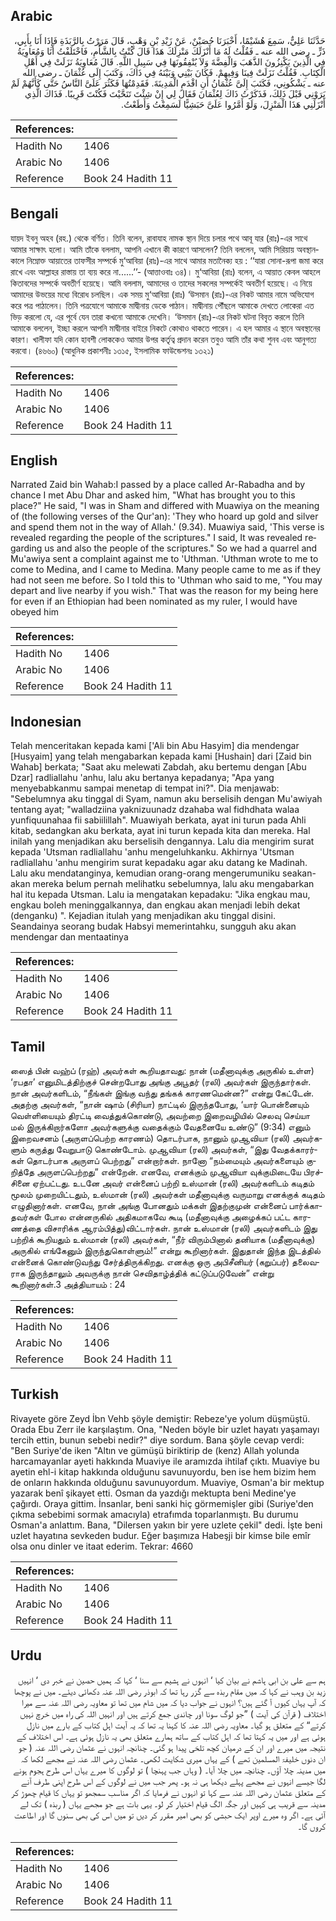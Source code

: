 ## Arabic


<div dir="rtl" lang="ar" style={{fontSize:'larger',backgroundColor:'#f8f9fa',padding:20}}>
حَدَّثَنَا عَلِيٌّ، سَمِعَ هُشَيْمًا، أَخْبَرَنَا حُصَيْنٌ، عَنْ زَيْدِ بْنِ وَهْبٍ، قَالَ مَرَرْتُ بِالرَّبَذَةِ فَإِذَا أَنَا بِأَبِي، ذَرٍّ ـ رضى الله عنه ـ فَقُلْتُ لَهُ مَا أَنْزَلَكَ مَنْزِلَكَ هَذَا قَالَ كُنْتُ بِالشَّأْمِ، فَاخْتَلَفْتُ أَنَا وَمُعَاوِيَةُ فِي الَّذِينَ يَكْنِزُونَ الذَّهَبَ وَالْفِضَّةَ وَلاَ يُنْفِقُونَهَا فِي سَبِيلِ اللَّهِ‏.‏ قَالَ مُعَاوِيَةُ نَزَلَتْ فِي أَهْلِ الْكِتَابِ‏.‏ فَقُلْتُ نَزَلَتْ فِينَا وَفِيهِمْ‏.‏ فَكَانَ بَيْنِي وَبَيْنَهُ فِي ذَاكَ، وَكَتَبَ إِلَى عُثْمَانَ ـ رضى الله عنه ـ يَشْكُونِي، فَكَتَبَ إِلَىَّ عُثْمَانُ أَنِ اقْدَمِ الْمَدِينَةَ‏.‏ فَقَدِمْتُهَا فَكَثُرَ عَلَىَّ النَّاسُ حَتَّى كَأَنَّهُمْ لَمْ يَرَوْنِي قَبْلَ ذَلِكَ، فَذَكَرْتُ ذَاكَ لِعُثْمَانَ فَقَالَ لِي إِنْ شِئْتَ تَنَحَّيْتَ فَكُنْتَ قَرِيبًا‏.‏ فَذَاكَ الَّذِي أَنْزَلَنِي هَذَا الْمَنْزِلَ، وَلَوْ أَمَّرُوا عَلَىَّ حَبَشِيًّا لَسَمِعْتُ وَأَطَعْتُ‏.‏
</div>
<div style={{backgroundColor:'#f8f9fa',padding:20, marginBottom: 10}}><table> <thead> <tr> <th>References:</th> <th></th> </tr> </thead> <tbody><tr><td>Hadith No</td><td>1406</td></tr><tr><td>Arabic No</td><td>1406</td></tr><tr><td>Reference</td><td>Book 24 Hadith 11</td></tr></tbody></table></div>

## Bengali


<div dir="ltr" lang="bn" style={{fontSize:'larger',backgroundColor:'#f8f9fa',padding:20}}>
যায়দ ইবনু অহব (রহ.) থেকে বর্ণিত। তিনি বলেন, রাবাযাহ নামক স্থান দিয়ে চলার পথে আবূ যার (রাঃ)-এর সাথে আমার সাক্ষাৎ হলো। আমি তাঁকে বললাম, আপনি এখানে কী কারণে আসলেন? তিনি বললেন, আমি সিরিয়ায় অবস্থানকালে নিম্নোক্ত আয়াতের তাফসীর সম্পর্কে মু‘আবিয়া (রাঃ)-এর সাথে আমার মতানৈক্য হয় : ‘‘যারা সোনা-রূপা জমা করে রাখে এবং আল্লাহর রাস্তায় তা ব্যয় করে না......’’- (আত্তাওবাঃ ৩৪)। মু‘আবিয়া (রাঃ) বলেন, এ আয়াত কেবল আহলে কিতাবদের সম্পর্কে অবতীর্ণ হয়েছে। আমি বললাম, আমাদের ও তাদের সকলের সম্পর্কেই অবতীর্ণ হয়েছে। এ নিয়ে আমাদের উভয়ের মধ্যে বিরোধ চলছিল। এক সময় মু‘আবিয়া (রাঃ) ‘উসমান (রাঃ)-এর নিকট আমার নামে অভিযোগ করে পত্র পাঠালেন। তিনি পত্রযোগে আমাকে মাদ্বীনায় ডেকে পাঠান। মাদ্বীনায় পৌঁছলে আমাকে দেখতে লোকেরা এত ভিড় করলো যে, এর পূর্বে যেন তারা কখনো আমাকে দেখেনি। ‘উসমান (রাঃ)-এর নিকট ঘটনা বিবৃত করলে তিনি আমাকে বললেন, ইচ্ছা করলে আপনি মাদ্বীনার বাইরে নিকটে কোথাও থাকতে পারেন। এ হল আমার এ স্থানে অবস্থানের কারণ। খালীফা যদি কোন হাবশী লোককেও আমার উপর কর্তৃত্ব প্রদান করেন তবুও আমি তাঁর কথা শুনব এবং আনুগত্য করবো। (৪৬৬০) (আধুনিক প্রকাশনীঃ ১৩১৫, ইসলামিক ফাউন্ডেশনঃ ১৩২১)
</div>
<div style={{backgroundColor:'#f8f9fa',padding:20, marginBottom: 10}}><table> <thead> <tr> <th>References:</th> <th></th> </tr> </thead> <tbody><tr><td>Hadith No</td><td>1406</td></tr><tr><td>Arabic No</td><td>1406</td></tr><tr><td>Reference</td><td>Book 24 Hadith 11</td></tr></tbody></table></div>

## English


<div dir="ltr" lang="en" style={{fontSize:'larger',backgroundColor:'#f8f9fa',padding:20}}>
Narrated Zaid bin Wahab:I passed by a place called Ar-Rabadha and by chance I met Abu Dhar and asked him, "What has brought you to this place?" He said, "I was in Sham and differed with Muawiya on the meaning of (the following verses of the Qur'an): 'They who hoard up gold and silver and spend them not in the way of Allah.' (9.34). Muawiya said, 'This verse is revealed regarding the people of the scriptures." I said, It was revealed regarding us and also the people of the scriptures." So we had a quarrel and Mu'awiya sent a complaint against me to 'Uthman. 'Uthman wrote to me to come to Medina, and I came to Medina. Many people came to me as if they had not seen me before. So I told this to 'Uthman who said to me, "You may depart and live nearby if you wish." That was the reason for my being here for even if an Ethiopian had been nominated as my ruler, I would have obeyed him
</div>
<div style={{backgroundColor:'#f8f9fa',padding:20, marginBottom: 10}}><table> <thead> <tr> <th>References:</th> <th></th> </tr> </thead> <tbody><tr><td>Hadith No</td><td>1406</td></tr><tr><td>Arabic No</td><td>1406</td></tr><tr><td>Reference</td><td>Book 24 Hadith 11</td></tr></tbody></table></div>

## Indonesian


<div dir="ltr" lang="id" style={{fontSize:'larger',backgroundColor:'#f8f9fa',padding:20}}>
Telah menceritakan kepada kami ['Ali bin Abu Hasyim] dia mendengar [Husyaim] yang telah mengabarkan kepada kami [Hushain] dari [Zaid bin Wahab] berkata; "Saat aku melewati Zabdah, aku bertemu dengan [Abu Dzar] radliallahu 'anhu, lalu aku bertanya kepadanya; "Apa yang menyebabkanmu sampai menetap di tempat ini?". Dia menjawab: "Sebelumnya aku tinggal di Syam, namun aku berselisih dengan Mu'awiyah tentang ayat; "walladziina yaknizuunadz dzahaba wal fidhdhata walaa yunfiquunahaa fii sabiilillah". Muawiyah berkata, ayat ini turun pada Ahli kitab, sedangkan aku berkata, ayat ini turun kepada kita dan mereka. Hal inilah yang menjadikan aku berselisih dengannya. Lalu dia mengirim surat kepada 'Utsman radliallahu 'anhu mengeluhkanku. Akhirnya 'Utsman radliallahu 'anhu mengirim surat kepadaku agar aku datang ke Madinah. Lalu aku mendatanginya, kemudian orang-orang mengerumuniku seakan-akan mereka belum pernah melihatku sebelumnya, lalu aku mengabarkan hal itu kepada Utsman. Lalu ia mengatakan kepadaku: "Jika engkau mau, engkau boleh meninggalkannya, dan engkau akan menjadi lebih dekat (denganku) ". Kejadian itulah yang menjadikan aku tinggal disini. Seandainya seorang budak Habsyi memerintahku, sungguh aku akan mendengar dan mentaatinya
</div>
<div style={{backgroundColor:'#f8f9fa',padding:20, marginBottom: 10}}><table> <thead> <tr> <th>References:</th> <th></th> </tr> </thead> <tbody><tr><td>Hadith No</td><td>1406</td></tr><tr><td>Arabic No</td><td>1406</td></tr><tr><td>Reference</td><td>Book 24 Hadith 11</td></tr></tbody></table></div>

## Tamil


<div dir="ltr" lang="ta" style={{fontSize:'larger',backgroundColor:'#f8f9fa',padding:20}}>
ஸைத் பின் வஹ்ப் (ரஹ்) அவர்கள் கூறியதாவது: நான் (மதீனாவுக்கு அருகில் உள்ள) ‘ரபதா’ எனுமிடத்திற்குச் சென்றபோது அங்கு அபூதர் (ரலி) அவர்கள் இருந்தார்கள். நான் அவர்களிடம், “நீங்கள் இங்கு வந்து தங்கக் காரணமென்ன?” என்று கேட்டேன். அதற்கு அவர்கள், “நான் ஷாம் (சிரியா) நாட்டில் இருந்தபோது, ‘யார் பொன்னையும் வெள்ளியையும் திரட்டி வைத்துக்கொண்டு, அவற்றை இறைவழியில் செலவு செய்யா மல் இருக்கிறார்களோ அவர்களுக்கு வதைக்கும் வேதனையே உண்டு” (9:34) எனும் இறைவசனம் (அருளப்பெற்ற காரணம்) தொடர்பாக, நானும் முஆவியா (ரலி) அவர்களும் கருத்து வேறுபாடு கொண்டோம். முஆவியா (ரலி) அவர்கள், “இது வேதக்காரர்கள் தொடர்பாக அருளப் பெற்றது” என்றார்கள். நானோ “நம்மையும் அவர்களையும் குறித்தே அருளப்பெற்றது” என்றேன். எனவே, எனக்கும் முஆவியா வுக்குமிடையே பிரச்சினை ஏற்பட்டது. உடனே அவர் என்னைப் பற்றி உஸ்மான் (ரலி) அவர்களிடம் கடிதம் மூலம் முறையிட்டதும், உஸ்மான் (ரலி) அவர்கள் மதீனாவுக்கு வருமாறு எனக்குக் கடிதம் எழுதினார்கள். எனவே, நான் அங்கு போனதும் மக்கள் இதற்குமுன் என்னைப் பார்க்காதவர்கள் போல என்னருகில் அதிகமாகவே கூடி (மதீனாவுக்கு அழைக்கப் பட்ட காரணத்தை விசாரிக்க ஆரம்பித்து)விட்டார்கள். நான் உஸ்மான் (ரலி) அவர்களிடம் இது பற்றிக் கூறியதும் உஸ்மான் (ரலி) அவர்கள், “நீர் விரும்பினால் தனியாக (மதீனாவுக்கு) அருகில் எங்கேனும் இருந்துகொள்ளும்!” என்று கூறினார்கள். இதுதான் இந்த இடத்தில் என்னைக் கொண்டுவந்து சேர்த்திருக்கிறது. எனக்கு ஒரு அபிசீனியர் (கறுப்பர்) தலைவராக இருந்தாலும் அவருக்கு நான் செவிதாழ்த்திக் கட்டுப்படுவேன்” என்று கூறினார்கள்.3 அத்தியாயம் : 24
</div>
<div style={{backgroundColor:'#f8f9fa',padding:20, marginBottom: 10}}><table> <thead> <tr> <th>References:</th> <th></th> </tr> </thead> <tbody><tr><td>Hadith No</td><td>1406</td></tr><tr><td>Arabic No</td><td>1406</td></tr><tr><td>Reference</td><td>Book 24 Hadith 11</td></tr></tbody></table></div>

## Turkish


<div dir="ltr" lang="tr" style={{fontSize:'larger',backgroundColor:'#f8f9fa',padding:20}}>
Rivayete göre Zeyd İbn Vehb şöyle demiştir: Rebeze'ye yolum düşmüştü. Orada Ebu Zerr ile karşılaştım. Ona, "Neden böyle bir uzlet hayatı yaşamayı tercih ettin, bunun sebebi nedir?" diye sordum. Bana şöyle cevap verdi: "Ben Suriye'de iken "Altın ve gümüşü biriktirip de (kenz) Allah yolunda harcamayanlar ayeti hakkında Muaviye ile aramızda ihtilaf çıktı. Muaviye bu ayetin ehl-i kitap hakkında olduğunu savunuyordu, ben ise hem bizim hem de onların hakkında olduğunu savunuyordum. Muaviye, Osman'a bir mektup yazarak benî şikayet etti. Osman da yazdığı mektupta beni Medine'ye çağırdı. Oraya gittim. İnsanlar, beni sanki hiç görmemişler gibi (Suriye'den çıkma sebebimi sormak amacıyla) etrafımda toparlanmıştı. Bu durumu Osman'a anlattım. Bana, "Dilersen yakın bir yere uzlete çekil" dedi. İşte beni uzlet hayatına sevkeden budur. Eğer başımıza Habeşji bir kimse bile emîr olsa onu dinler ve itaat ederim. Tekrar: 4660
</div>
<div style={{backgroundColor:'#f8f9fa',padding:20, marginBottom: 10}}><table> <thead> <tr> <th>References:</th> <th></th> </tr> </thead> <tbody><tr><td>Hadith No</td><td>1406</td></tr><tr><td>Arabic No</td><td>1406</td></tr><tr><td>Reference</td><td>Book 24 Hadith 11</td></tr></tbody></table></div>

## Urdu


<div dir="rtl" lang="ur" style={{fontSize:'larger',backgroundColor:'#f8f9fa',padding:20}}>
ہم سے علی بن ابی ہاشم نے بیان کیا ‘ انہوں نے ہشیم سے سنا ‘ کہا کہ ہمیں حصین نے خبر دی ‘ انہیں زید بن وہب نے کہا کہ میں مقام ربذہ سے گزر رہا تھا کہ ابوذر رضی اللہ عنہ دکھائی دیئے۔ میں نے پوچھا کہ آپ یہاں کیوں آ گئے ہیں؟ انہوں نے جواب دیا کہ میں شام میں تھا تو معاویہ رضی اللہ عنہ سے میرا اختلاف ( قرآن کی آیت ) ”جو لوگ سونا اور چاندی جمع کرتے ہیں اور انہیں اللہ کی راہ میں خرچ نہیں کرتے“ کے متعلق ہو گیا۔ معاویہ رضی اللہ عنہ کا کہنا یہ تھا کہ یہ آیت اہل کتاب کے بارے میں نازل ہوئی ہے اور میں یہ کہتا تھا کہ اہل کتاب کے ساتھ ہمارے متعلق بھی یہ نازل ہوئی ہے۔ اس اختلاف کے نتیجہ میں میرے اور ان کے درمیان کچھ تلخی پیدا ہو گئی۔ چنانچہ انہوں نے عثمان رضی اللہ عنہ ( جو ان دنوں خلیفۃ المسلمین تھے ) کے یہاں میری شکایت لکھی۔ عثمان رضی اللہ عنہ نے مجھے لکھا کہ میں مدینہ چلا آؤں۔ چنانچہ میں چلا آیا۔ ( وہاں جب پہنچا ) تو لوگوں کا میرے یہاں اس طرح ہجوم ہونے لگا جیسے انہوں نے مجھے پہلے دیکھا ہی نہ ہو۔ پھر جب میں نے لوگوں کے اس طرح اپنی طرف آنے کے متعلق عثمان رضی اللہ عنہ سے کہا تو انہوں نے فرمایا کہ اگر مناسب سمجھو تو یہاں کا قیام چھوڑ کر مدینہ سے قریب ہی کہیں اور جگہ الگ قیام اختیار کر لو۔ یہی بات ہے جو مجھے یہاں ( ربذہ ) تک لے آئی ہے۔ اگر وہ میرے اوپر ایک حبشی کو بھی امیر مقرر کر دیں تو میں اس کی بھی سنوں گا اور اطاعت کروں گا۔
</div>
<div style={{backgroundColor:'#f8f9fa',padding:20, marginBottom: 10}}><table> <thead> <tr> <th>References:</th> <th></th> </tr> </thead> <tbody><tr><td>Hadith No</td><td>1406</td></tr><tr><td>Arabic No</td><td>1406</td></tr><tr><td>Reference</td><td>Book 24 Hadith 11</td></tr></tbody></table></div>